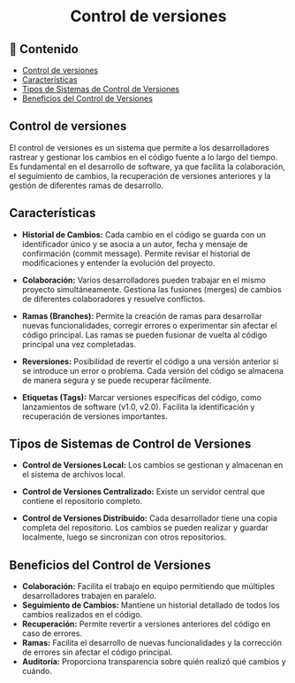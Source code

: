 <h1 align="center">Control de versiones</h1>

<h2>📑 Contenido</h2>

- [Control de versiones](#control-de-versiones)
- [Características](#características)
- [Tipos de Sistemas de Control de Versiones](#tipos-de-sistemas-de-control-de-versiones)
- [Beneficios del Control de Versiones](#beneficios-del-control-de-versiones)

## Control de versiones

El control de versiones es un sistema que permite a los desarrolladores rastrear y gestionar los cambios en el código fuente a lo largo del tiempo. Es fundamental en el desarrollo de software, ya que facilita la colaboración, el seguimiento de cambios, la recuperación de versiones anteriores y la gestión de diferentes ramas de desarrollo.

## Características

- **Historial de Cambios:** Cada cambio en el código se guarda con un identificador único y se asocia a un autor, fecha y mensaje de confirmación (commit message).
  Permite revisar el historial de modificaciones y entender la evolución del proyecto.

- **Colaboración:** Varios desarrolladores pueden trabajar en el mismo proyecto simultáneamente.
  Gestiona las fusiones (merges) de cambios de diferentes colaboradores y resuelve conflictos.

- **Ramas (Branches):** Permite la creación de ramas para desarrollar nuevas funcionalidades, corregir errores o experimentar sin afectar el código principal.
  Las ramas se pueden fusionar de vuelta al código principal una vez completadas.

- **Reversiones:** Posibilidad de revertir el código a una versión anterior si se introduce un error o problema.
  Cada versión del código se almacena de manera segura y se puede recuperar fácilmente.

- **Etiquetas (Tags):** Marcar versiones específicas del código, como lanzamientos de software (v1.0, v2.0).
  Facilita la identificación y recuperación de versiones importantes.

## Tipos de Sistemas de Control de Versiones

- **Control de Versiones Local:** Los cambios se gestionan y almacenan en el sistema de archivos local.

- **Control de Versiones Centralizado:** Existe un servidor central que contiene el repositorio completo.

- **Control de Versiones Distribuido:** Cada desarrollador tiene una copia completa del repositorio. Los cambios se pueden realizar y guardar localmente, luego se sincronizan con otros repositorios.

## Beneficios del Control de Versiones

- **Colaboración:** Facilita el trabajo en equipo permitiendo que múltiples desarrolladores trabajen en paralelo.
- **Seguimiento de Cambios:** Mantiene un historial detallado de todos los cambios realizados en el código.
- **Recuperación:** Permite revertir a versiones anteriores del código en caso de errores.
- **Ramas:** Facilita el desarrollo de nuevas funcionalidades y la corrección de errores sin afectar el código principal.
- **Auditoría:** Proporciona transparencia sobre quién realizó qué cambios y cuándo.
